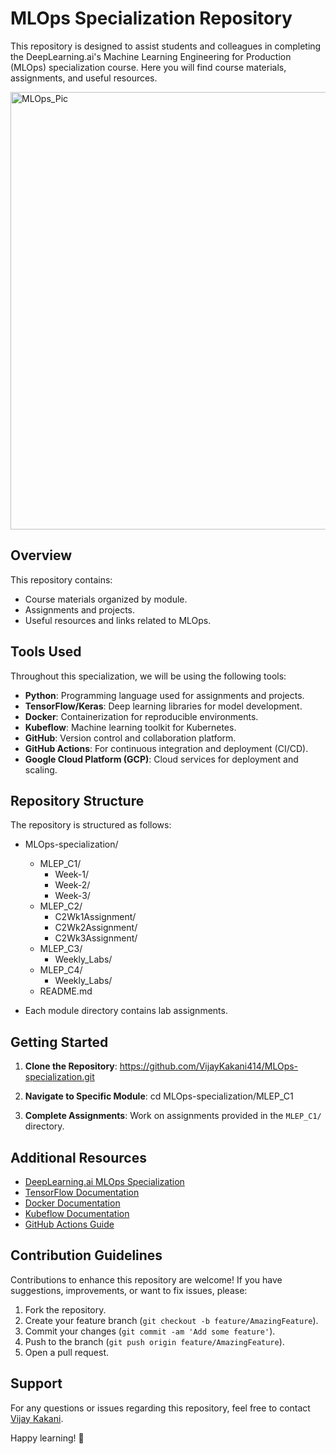 # MLOps Specialization Repository

This repository is designed to assist students and colleagues in completing the DeepLearning.ai's Machine Learning Engineering for Production (MLOps) specialization course. Here you will find course materials, assignments, and useful resources.

<img width="700" alt="MLOps_Pic" src="https://github.com/VijayKakani414/MLOps-specialization/assets/25151205/7983d7f6-e393-4ce5-8f5c-79a5419eeaf2">

## Overview

This repository contains:

- Course materials organized by module.
- Assignments and projects.
- Useful resources and links related to MLOps.

## Tools Used

Throughout this specialization, we will be using the following tools:

- **Python**: Programming language used for assignments and projects.
- **TensorFlow/Keras**: Deep learning libraries for model development.
- **Docker**: Containerization for reproducible environments.
- **Kubeflow**: Machine learning toolkit for Kubernetes.
- **GitHub**: Version control and collaboration platform.
- **GitHub Actions**: For continuous integration and deployment (CI/CD).
- **Google Cloud Platform (GCP)**: Cloud services for deployment and scaling.

## Repository Structure

The repository is structured as follows:

- MLOps-specialization/
  - MLEP_C1/
    - Week-1/
    - Week-2/
    - Week-3/
  - MLEP_C2/
    - C2Wk1Assignment/
    - C2Wk2Assignment/
    - C2Wk3Assignment/
  - MLEP_C3/
    - Weekly_Labs/
  - MLEP_C4/
    - Weekly_Labs/
  - README.md

- Each module directory contains lab assignments.

## Getting Started

1. **Clone the Repository**: 
https://github.com/VijayKakani414/MLOps-specialization.git

2. **Navigate to Specific Module**: 
cd MLOps-specialization/MLEP_C1

3. **Complete Assignments**: Work on assignments provided in the `MLEP_C1/` directory.

## Additional Resources

- [DeepLearning.ai MLOps Specialization](https://www.deeplearning.ai/program/machine-learning-engineering-for-production-mlops/)
- [TensorFlow Documentation](https://www.tensorflow.org/)
- [Docker Documentation](https://docs.docker.com/)
- [Kubeflow Documentation](https://www.kubeflow.org/)
- [GitHub Actions Guide](https://docs.github.com/en/actions)

## Contribution Guidelines

Contributions to enhance this repository are welcome! If you have suggestions, improvements, or want to fix issues, please:

1. Fork the repository.
2. Create your feature branch (`git checkout -b feature/AmazingFeature`).
3. Commit your changes (`git commit -am 'Add some feature'`).
4. Push to the branch (`git push origin feature/AmazingFeature`).
5. Open a pull request.

## Support

For any questions or issues regarding this repository, feel free to contact [Vijay Kakani](mailto:vijaykakanivja@gmail.com).

Happy learning! 🚀
